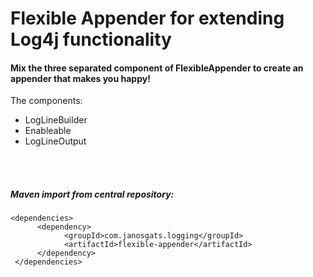 # Flexible Appender for extending Log4j functionality

#### Mix the three separated component of FlexibleAppender to create an appender that makes you happy!
The components: 
- LogLineBuilder
- Enableable
- LogLineOutput

<br>
<br>

##### Maven import from central repository:
```
<dependencies>
      <dependency>
            <groupId>com.janosgats.logging</groupId>
            <artifactId>flexible-appender</artifactId>
      </dependency>
 </dependencies>
 ```
